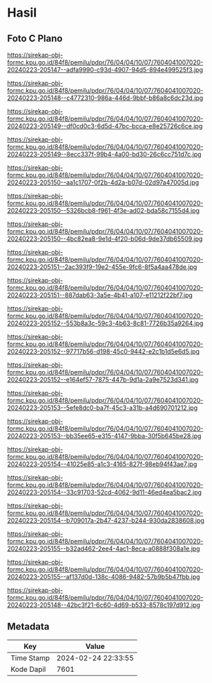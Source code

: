 # Hasil

## Foto C Plano

https://sirekap-obj-formc.kpu.go.id/84f8/pemilu/pdpr/76/04/04/10/07/7604041007020-20240223-205147--adfa9990-c93d-4907-94d5-894e499525f3.jpg

https://sirekap-obj-formc.kpu.go.id/84f8/pemilu/pdpr/76/04/04/10/07/7604041007020-20240223-205148--c4772310-986a-446d-9bbf-b86a8c6dc23d.jpg

https://sirekap-obj-formc.kpu.go.id/84f8/pemilu/pdpr/76/04/04/10/07/7604041007020-20240223-205149--df0cd0c3-6d5d-47bc-bcca-e8e25726c6ce.jpg

https://sirekap-obj-formc.kpu.go.id/84f8/pemilu/pdpr/76/04/04/10/07/7604041007020-20240223-205149--8ecc337f-99b4-4a00-bd30-26c6cc751d7c.jpg

https://sirekap-obj-formc.kpu.go.id/84f8/pemilu/pdpr/76/04/04/10/07/7604041007020-20240223-205150--aa1c1707-0f2b-4d2a-b07d-02d97a47005d.jpg

https://sirekap-obj-formc.kpu.go.id/84f8/pemilu/pdpr/76/04/04/10/07/7604041007020-20240223-205150--5326bcb8-f961-4f3e-ad02-bda58c7155d4.jpg

https://sirekap-obj-formc.kpu.go.id/84f8/pemilu/pdpr/76/04/04/10/07/7604041007020-20240223-205150--4bc82ea8-9e1d-4f20-b06d-9de37db65509.jpg

https://sirekap-obj-formc.kpu.go.id/84f8/pemilu/pdpr/76/04/04/10/07/7604041007020-20240223-205151--2ac393f9-19e2-455e-9fc6-8f5a4aa478de.jpg

https://sirekap-obj-formc.kpu.go.id/84f8/pemilu/pdpr/76/04/04/10/07/7604041007020-20240223-205151--887dab63-3a5e-4b41-a107-e11212f22bf7.jpg

https://sirekap-obj-formc.kpu.go.id/84f8/pemilu/pdpr/76/04/04/10/07/7604041007020-20240223-205152--553b8a3c-59c3-4b63-8c81-7726b35a9264.jpg

https://sirekap-obj-formc.kpu.go.id/84f8/pemilu/pdpr/76/04/04/10/07/7604041007020-20240223-205152--97717b56-d198-45c0-9442-e2c1b1d5e6d5.jpg

https://sirekap-obj-formc.kpu.go.id/84f8/pemilu/pdpr/76/04/04/10/07/7604041007020-20240223-205152--e164ef57-7875-447b-9d1a-2a9e7523d341.jpg

https://sirekap-obj-formc.kpu.go.id/84f8/pemilu/pdpr/76/04/04/10/07/7604041007020-20240223-205153--5efe8dc0-ba7f-45c3-a31b-a4d690701212.jpg

https://sirekap-obj-formc.kpu.go.id/84f8/pemilu/pdpr/76/04/04/10/07/7604041007020-20240223-205153--bb35ee65-e315-4147-9bba-30f5b645be28.jpg

https://sirekap-obj-formc.kpu.go.id/84f8/pemilu/pdpr/76/04/04/10/07/7604041007020-20240223-205154--41025e85-a1c3-4165-827f-98eb94f43ae7.jpg

https://sirekap-obj-formc.kpu.go.id/84f8/pemilu/pdpr/76/04/04/10/07/7604041007020-20240223-205154--33c91703-52cd-4062-9d11-46ed4ea5bac2.jpg

https://sirekap-obj-formc.kpu.go.id/84f8/pemilu/pdpr/76/04/04/10/07/7604041007020-20240223-205154--b709017a-2b47-4237-b244-930da2838608.jpg

https://sirekap-obj-formc.kpu.go.id/84f8/pemilu/pdpr/76/04/04/10/07/7604041007020-20240223-205155--b32ad462-2ee4-4ac1-8eca-a0888f308a1e.jpg

https://sirekap-obj-formc.kpu.go.id/84f8/pemilu/pdpr/76/04/04/10/07/7604041007020-20240223-205155--af137d0d-138c-4086-9482-57b9b5b47fbb.jpg

https://sirekap-obj-formc.kpu.go.id/84f8/pemilu/pdpr/76/04/04/10/07/7604041007020-20240223-205148--42bc3f21-6c60-4d69-b533-8578c197d912.jpg


## Metadata

| Key        | Value               |
| ---------- | ------------------- |
| Time Stamp | 2024-02-24 22:33:55 |
| Kode Dapil | 7601                |



